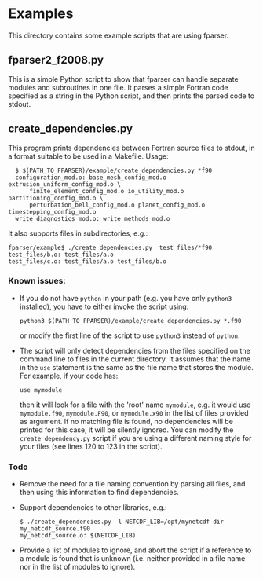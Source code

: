# Examples
This directory contains some example scripts that are using fparser.

## fparser2_f2008.py
This is a simple Python script to show that fparser can handle separate
modules and subroutines in one file. It parses a simple Fortran
code specified as a string in the Python script, and then prints the
parsed code to stdout.

## create_dependencies.py
This program prints dependencies between Fortran source files to stdout,
in a format suitable to be used in a Makefile. Usage:

	  $ $(PATH_TO_FPARSER)/example/create_dependencies.py *f90
	  configuration_mod.o: base_mesh_config_mod.o extrusion_uniform_config_mod.o \
		  finite_element_config_mod.o io_utility_mod.o partitioning_config_mod.o \
		  perturbation_bell_config_mod.o planet_config_mod.o timestepping_config_mod.o
	  write_diagnostics_mod.o: write_methods_mod.o

It also supports files in subdirectories, e.g.:

    fparser/example$ ./create_dependencies.py  test_files/*f90
    test_files/b.o: test_files/a.o
    test_files/c.o: test_files/a.o test_files/b.o

### Known issues:
- If you do not have ``python`` in your path (e.g. you have only ``python3``
  installed), you have to either invoke the script using:

      python3 $(PATH_TO_FPARSER)/example/create_dependencies.py *.f90
  or modify the first line of the script to use ``python3`` instead of
  ``python``.
- The script will only detect dependencies from the files specified on the
  command line to files in the current directory. It assumes that the name in
  the ``use`` statement is the same as the file name that stores the module.
  For example, if your code has:

  	  use mymodule

  then it will look for a file with the 'root' name ``mymodule``, e.g.  it
  would use ``mymodule.f90``, ``mymodule.F90``, or ``mymodule.x90`` in the
  list of files provided as argument. If no matching file is found, no
  dependencies will be printed for this case, it will be silently ignored.
  You can modify the ``create_dependency.py`` script if you are using a
   different naming style for your files (see lines 120 to 123 in the script).

### Todo
- Remove the need for a file naming convention by parsing all files, and then
  using this information to find dependencies.
- Support dependencies to other libraries, e.g.:

      $ ./create_dependencies.py -l NETCDF_LIB=/opt/mynetcdf-dir my_netcdf_source.f90
      my_netcdf_source.o: $(NETCDF_LIB)
- Provide a list of modules to ignore, and abort the script if a reference
  to a module is found that is unknown (i.e. neither provided in a file name
  nor in the list of modules to ignore).
